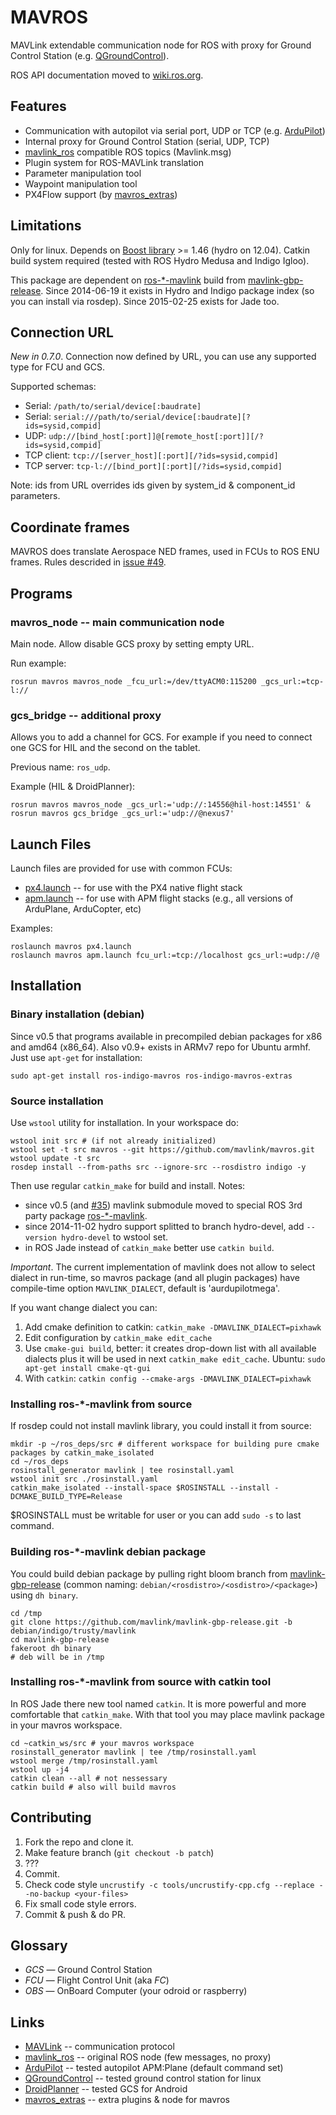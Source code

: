 MAVROS
======

MAVLink extendable communication node for ROS
with proxy for Ground Control Station (e.g. [QGroundControl][qgc]).

ROS API documentation moved to [wiki.ros.org][wiki].


Features
--------

  - Communication with autopilot via serial port, UDP or TCP (e.g. [ArduPilot][apm])
  - Internal proxy for Ground Control Station (serial, UDP, TCP)
  - [mavlink\_ros][mlros] compatible ROS topics (Mavlink.msg)
  - Plugin system for ROS-MAVLink translation
  - Parameter manipulation tool
  - Waypoint manipulation tool
  - PX4Flow support (by [mavros\_extras][mrext])


Limitations
-----------

Only for linux. Depends on [Boost library][boost] >= 1.46 (hydro on 12.04).
Catkin build system required (tested with ROS Hydro Medusa and Indigo Igloo).

This package are dependent on [ros-\*-mavlink][mlwiki] build from [mavlink-gbp-release][mlgbp].
Since 2014-06-19 it exists in Hydro and Indigo package index (so you can install via rosdep).
Since 2015-02-25 exists for Jade too.


Connection URL
--------------

*New in 0.7.0*. Connection now defined by URL,
you can use any supported type for FCU and GCS.

Supported schemas:

  - Serial: `/path/to/serial/device[:baudrate]`
  - Serial: `serial:///path/to/serial/device[:baudrate][?ids=sysid,compid]`
  - UDP: `udp://[bind_host[:port]]@[remote_host[:port]][/?ids=sysid,compid]`
  - TCP client: `tcp://[server_host][:port][/?ids=sysid,compid]`
  - TCP server: `tcp-l://[bind_port][:port][/?ids=sysid,compid]`

Note: ids from URL overrides ids given by system\_id & component\_id parameters.


Coordinate frames
-----------------

MAVROS does translate Aerospace NED frames, used in FCUs to ROS ENU frames.
Rules descrided in [issue #49][iss49].


Programs
--------

### mavros\_node -- main communication node

Main node. Allow disable GCS proxy by setting empty URL.

Run example:

    rosrun mavros mavros_node _fcu_url:=/dev/ttyACM0:115200 _gcs_url:=tcp-l://


### gcs\_bridge -- additional proxy

Allows you to add a channel for GCS.
For example if you need to connect one GCS for HIL and the second on the tablet.

Previous name: `ros_udp`.

Example (HIL & DroidPlanner):

    rosrun mavros mavros_node _gcs_url:='udp://:14556@hil-host:14551' &
    rosrun mavros gcs_bridge _gcs_url:='udp://@nexus7'

<!-- scripts moved to ROS wiki -->


Launch Files
------------

Launch files are provided for use with common FCUs:

  * [px4.launch](launch/px4.launch) -- for use with the PX4 native flight stack
  * [apm.launch](launch/apm.launch) -- for use with APM flight stacks (e.g., all versions of ArduPlane, ArduCopter, etc)

Examples:

    roslaunch mavros px4.launch
    roslaunch mavros apm.launch fcu_url:=tcp://localhost gcs_url:=udp://@


Installation
------------

### Binary installation (debian)

Since v0.5 that programs available in precompiled debian packages for x86 and amd64 (x86\_64).
Also v0.9+ exists in ARMv7 repo for Ubuntu armhf.
Just use `apt-get` for installation:

    sudo apt-get install ros-indigo-mavros ros-indigo-mavros-extras


### Source installation

Use `wstool` utility for installation. In your workspace do:

    wstool init src # (if not already initialized)
    wstool set -t src mavros --git https://github.com/mavlink/mavros.git
    wstool update -t src
    rosdep install --from-paths src --ignore-src --rosdistro indigo -y

Then use regular `catkin_make` for build and install.
Notes:
  - since v0.5 (and [#35][iss35]) mavlink submodule moved to special ROS 3rd party package [ros-\*-mavlink][mlwiki].
  - since 2014-11-02 hydro support splitted to branch hydro-devel, add `--version hydro-devel` to wstool set.
  - in ROS Jade instead of `catkin_make` better use `catkin build`.

*Important*. The current implementation of mavlink does not allow to select dialect in run-time,
so mavros package (and all plugin packages) have compile-time option `MAVLINK_DIALECT`, default is 'aurdupilotmega'.

If you want change dialect you can:

1. Add cmake definition to catkin: `catkin_make -DMAVLINK_DIALECT=pixhawk`
2. Edit configuration by `catkin_make edit_cache`
3. Use `cmake-gui build`, better: it creates drop-down list with all available dialects
   plus it will be used in next `catkin_make edit_cache`.
   Ubuntu: `sudo apt-get install cmake-qt-gui`
4. With `catkin`: `catkin config --cmake-args -DMAVLINK_DIALECT=pixhawk`


### Installing ros-\*-mavlink from source

If rosdep could not install mavlink library, you could install it from source:

    mkdir -p ~/ros_deps/src # different workspace for building pure cmake packages by catkin_make_isolated
    cd ~/ros_deps
    rosinstall_generator mavlink | tee rosinstall.yaml
    wstool init src ./rosinstall.yaml
    catkin_make_isolated --install-space $ROSINSTALL --install -DCMAKE_BUILD_TYPE=Release

$ROSINSTALL must be writable for user or you can add `sudo -s` to last command.


### Building ros-\*-mavlink debian package

You could build debian package by pulling right bloom branch from [mavlink-gbp-release][mlgbp]
(common naming: `debian/<rosdistro>/<osdistro>/<package>`) using `dh binary`.

    cd /tmp
    git clone https://github.com/mavlink/mavlink-gbp-release.git -b debian/indigo/trusty/mavlink
    cd mavlink-gbp-release
    fakeroot dh binary
    # deb will be in /tmp


### Installing ros-\*-mavlink from source with catkin tool

In ROS Jade there new tool named `catkin`. It is more powerful and more comfortable that `catkin_make`.
With that tool you may place mavlink package in your mavros workspace.

    cd ~catkin_ws/src # your mavros workspace
    rosinstall_generator mavlink | tee /tmp/rosinstall.yaml
    wstool merge /tmp/rosinstall.yaml
    wstool up -j4
    catkin clean --all # not nessessary
    catkin build # also will build mavros


Contributing
------------

1. Fork the repo and clone it.
2. Make feature branch (`git checkout -b patch`)
3. ???
4. Commit.
5. Check code style `uncrustify -c tools/uncrustify-cpp.cfg --replace --no-backup <your-files>`
6. Fix small code style errors.
7. Commit & push & do PR.


Glossary
--------

  - *GCS* — Ground Control Station
  - *FCU* — Flight Control Unit (aka *FC*)
  - *OBS* — OnBoard Computer (your odroid or raspberry)


Links
-----

  - [MAVLink][ml] -- communication protocol
  - [mavlink\_ros][mlros] -- original ROS node (few messages, no proxy)
  - [ArduPilot][apm] -- tested autopilot APM:Plane (default command set)
  - [QGroundControl][qgc] -- tested ground control station for linux
  - [DroidPlanner][dp] -- tested GCS for Android
  - [mavros\_extras][mrext] -- extra plugins & node for mavros


[qgc]: http://qgroundcontrol.org/
[apm]: http://ardupilot.com/
[mlros]: https://github.com/mavlink/mavlink_ros
[boost]: http://www.boost.org/
[ml]: http://mavlink.org/mavlink/start
[dp]: https://github.com/arthurbenemann/droidplanner/
[mlgbp]: https://github.com/mavlink/mavlink-gbp-release
[iss35]: https://github.com/mavlink/mavros/issues/35
[iss49]: https://github.com/mavlink/mavros/issues/49
[wiki]: http://wiki.ros.org/mavros
[mrext]: https://github.com/mavlink/mavros/tree/master/mavros_extras
[mlwiki]: http://wiki.ros.org/mavlink
